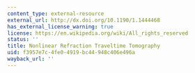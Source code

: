 ```yaml
---
content_type: external-resource
external_url: http://dx.doi.org/10.1190/1.1444468
has_external_license_warning: true
license: https://en.wikipedia.org/wiki/All_rights_reserved
status: ''
title: Nonlinear Refraction Traveltime Tomography
uid: f3957e7c-4fe0-4919-bc44-948c406e496a
wayback_url: ''
---
```

